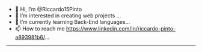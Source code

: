 - 👋 Hi, I’m @Riccardo15Pinto
- 👀 I’m interested in creating web projects ...
- 🌱 I’m currently learning Back-End languages...
- 📫 How to reach me https://www.linkedin.com/in/riccardo-pinto-a893981b6/...

---
<!---
Riccardo15Pinto/Riccardo15Pinto is a ✨ special ✨ repository because its `README.md` (this file) appears on your GitHub profile.
You can click the Preview link to take a look at your changes.
--->
